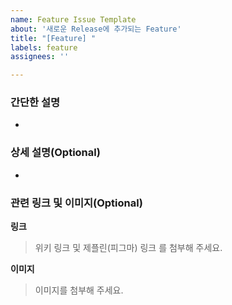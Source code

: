 ```yaml
---
name: Feature Issue Template
about: '새로운 Release에 추가되는 Feature' 
title: "[Feature] "
labels: feature
assignees: ''

---
```


### 간단한 설명
- 

### 상세 설명(Optional)
- 

### 관련 링크 및 이미지(Optional)
**링크**
  > 위키 링크 및 제플린(피그마) 링크 를 첨부해 주세요.

**이미지**
  > 이미지를 첨부해 주세요.

